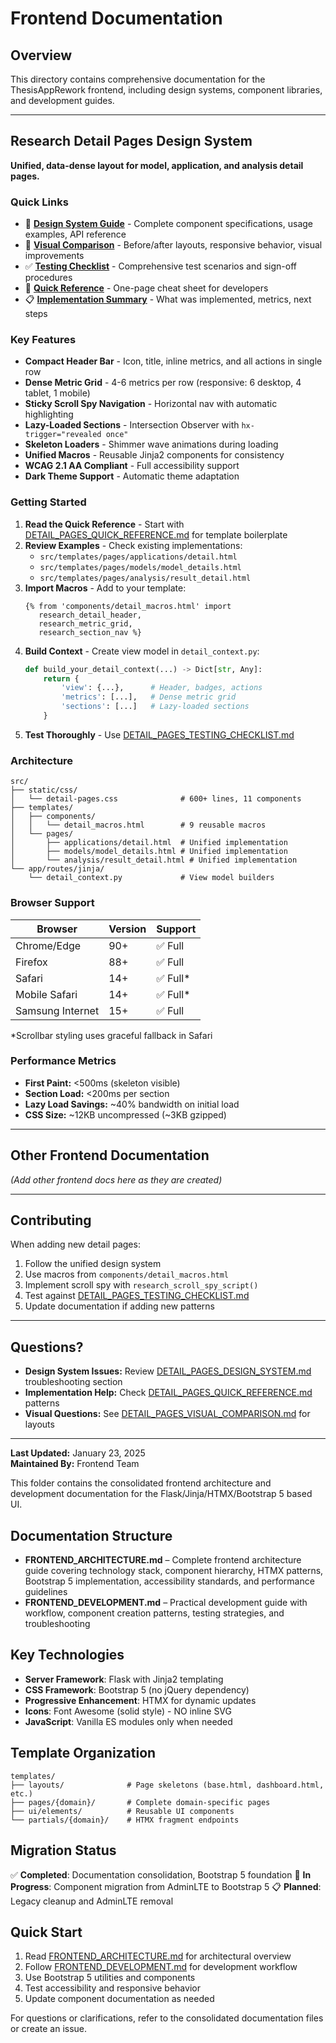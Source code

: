 # Frontend Documentation

## Overview

This directory contains comprehensive documentation for the ThesisAppRework frontend, including design systems, component libraries, and development guides.

---

## Research Detail Pages Design System

**Unified, data-dense layout for model, application, and analysis detail pages.**

### Quick Links

- 📖 **[Design System Guide](DETAIL_PAGES_DESIGN_SYSTEM.md)** - Complete component specifications, usage examples, API reference
- 🎨 **[Visual Comparison](DETAIL_PAGES_VISUAL_COMPARISON.md)** - Before/after layouts, responsive behavior, visual improvements
- ✅ **[Testing Checklist](DETAIL_PAGES_TESTING_CHECKLIST.md)** - Comprehensive test scenarios and sign-off procedures
- 📝 **[Quick Reference](DETAIL_PAGES_QUICK_REFERENCE.md)** - One-page cheat sheet for developers
- 📋 **[Implementation Summary](DETAIL_PAGES_REDESIGN_SUMMARY.md)** - What was implemented, metrics, next steps

### Key Features

- **Compact Header Bar** - Icon, title, inline metrics, and all actions in single row
- **Dense Metric Grid** - 4-6 metrics per row (responsive: 6 desktop, 4 tablet, 1 mobile)
- **Sticky Scroll Spy Navigation** - Horizontal nav with automatic highlighting
- **Lazy-Loaded Sections** - Intersection Observer with `hx-trigger="revealed once"`
- **Skeleton Loaders** - Shimmer wave animations during loading
- **Unified Macros** - Reusable Jinja2 components for consistency
- **WCAG 2.1 AA Compliant** - Full accessibility support
- **Dark Theme Support** - Automatic theme adaptation

### Getting Started

1. **Read the Quick Reference** - Start with [DETAIL_PAGES_QUICK_REFERENCE.md](DETAIL_PAGES_QUICK_REFERENCE.md) for template boilerplate
2. **Review Examples** - Check existing implementations:
   - `src/templates/pages/applications/detail.html`
   - `src/templates/pages/models/model_details.html`
   - `src/templates/pages/analysis/result_detail.html`
3. **Import Macros** - Add to your template:
   ```django
   {% from 'components/detail_macros.html' import 
      research_detail_header, 
      research_metric_grid, 
      research_section_nav %}
   ```
4. **Build Context** - Create view model in `detail_context.py`:
   ```python
   def build_your_detail_context(...) -> Dict[str, Any]:
       return {
           'view': {...},      # Header, badges, actions
           'metrics': [...],   # Dense metric grid
           'sections': [...]   # Lazy-loaded sections
       }
   ```
5. **Test Thoroughly** - Use [DETAIL_PAGES_TESTING_CHECKLIST.md](DETAIL_PAGES_TESTING_CHECKLIST.md)

### Architecture

```
src/
├── static/css/
│   └── detail-pages.css              # 600+ lines, 11 components
├── templates/
│   ├── components/
│   │   └── detail_macros.html        # 9 reusable macros
│   └── pages/
│       ├── applications/detail.html  # Unified implementation
│       ├── models/model_details.html # Unified implementation
│       └── analysis/result_detail.html # Unified implementation
└── app/routes/jinja/
    └── detail_context.py             # View model builders
```

### Browser Support

| Browser | Version | Support |
|---------|---------|---------|
| Chrome/Edge | 90+ | ✅ Full |
| Firefox | 88+ | ✅ Full |
| Safari | 14+ | ✅ Full* |
| Mobile Safari | 14+ | ✅ Full* |
| Samsung Internet | 15+ | ✅ Full |

*Scrollbar styling uses graceful fallback in Safari

### Performance Metrics

- **First Paint:** <500ms (skeleton visible)
- **Section Load:** <200ms per section
- **Lazy Load Savings:** ~40% bandwidth on initial load
- **CSS Size:** ~12KB uncompressed (~3KB gzipped)

---

## Other Frontend Documentation

*(Add other frontend docs here as they are created)*

---

## Contributing

When adding new detail pages:

1. Follow the unified design system
2. Use macros from `components/detail_macros.html`
3. Implement scroll spy with `research_scroll_spy_script()`
4. Test against [DETAIL_PAGES_TESTING_CHECKLIST.md](DETAIL_PAGES_TESTING_CHECKLIST.md)
5. Update documentation if adding new patterns

---

## Questions?

- **Design System Issues:** Review [DETAIL_PAGES_DESIGN_SYSTEM.md](DETAIL_PAGES_DESIGN_SYSTEM.md) troubleshooting section
- **Implementation Help:** Check [DETAIL_PAGES_QUICK_REFERENCE.md](DETAIL_PAGES_QUICK_REFERENCE.md) patterns
- **Visual Questions:** See [DETAIL_PAGES_VISUAL_COMPARISON.md](DETAIL_PAGES_VISUAL_COMPARISON.md) for layouts

---

**Last Updated:** January 23, 2025  
**Maintained By:** Frontend Team

This folder contains the consolidated frontend architecture and development documentation for the Flask/Jinja/HTMX/Bootstrap 5 based UI.

## Documentation Structure

- **FRONTEND_ARCHITECTURE.md** – Complete frontend architecture guide covering technology stack, component hierarchy, HTMX patterns, Bootstrap 5 implementation, accessibility standards, and performance guidelines
- **FRONTEND_DEVELOPMENT.md** – Practical development guide with workflow, component creation patterns, testing strategies, and troubleshooting

## Key Technologies

- **Server Framework**: Flask with Jinja2 templating
- **CSS Framework**: Bootstrap 5 (no jQuery dependency)
- **Progressive Enhancement**: HTMX for dynamic updates
- **Icons**: Font Awesome (solid style) - NO inline SVG
- **JavaScript**: Vanilla ES modules only when needed

## Template Organization

```
templates/
├── layouts/              # Page skeletons (base.html, dashboard.html, etc.)
├── pages/{domain}/       # Complete domain-specific pages
├── ui/elements/          # Reusable UI components
└── partials/{domain}/    # HTMX fragment endpoints
```

## Migration Status

✅ **Completed**: Documentation consolidation, Bootstrap 5 foundation
🔄 **In Progress**: Component migration from AdminLTE to Bootstrap 5
📋 **Planned**: Legacy cleanup and AdminLTE removal

## Quick Start

1. Read [FRONTEND_ARCHITECTURE.md](FRONTEND_ARCHITECTURE.md) for architectural overview
2. Follow [FRONTEND_DEVELOPMENT.md](FRONTEND_DEVELOPMENT.md) for development workflow
3. Use Bootstrap 5 utilities and components
4. Test accessibility and responsive behavior
5. Update component documentation as needed

For questions or clarifications, refer to the consolidated documentation files or create an issue.
